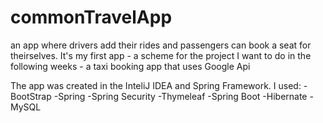 # commonTravelApp
an app where drivers add their rides and passengers can book a seat for theirselves.
It's my first app - a scheme for the project I want to do in the following weeks - a taxi booking app that uses Google Api 


The app was created in the InteliJ IDEA and Spring Framework.
I used:
-BootStrap
-Spring
-Spring Security
-Thymeleaf
-Spring Boot
-Hibernate
-MySQL
